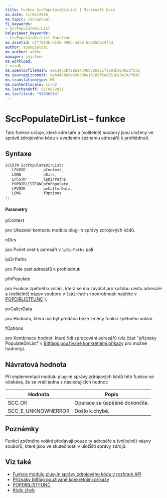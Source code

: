 ```yaml
---
title: Funkce SccPopulateDirList | Microsoft Docs
ms.date: 11/04/2016
ms.topic: conceptual
f1_keywords:
- SccPopulateDirList
helpviewer_keywords:
- SccPopulateDirList function
ms.assetid: dfff634b-b155-498b-a356-6eb252ac4fad
author: acangialosi
ms.author: anthc
manager: jmartens
ms.workload:
- vssdk
ms.openlocfilehash: eac3973bf28a14340b720a51fc291b914822f3d1
ms.sourcegitcommit: ae6d47b09a439cd0e13180f5e89510e3e347fd47
ms.translationtype: MT
ms.contentlocale: cs-CZ
ms.lasthandoff: 02/08/2021
ms.locfileid: "99836914"
---
```

# <a name="sccpopulatedirlist-function"></a>SccPopulateDirList – funkce
Tato funkce určuje, které adresáře a (volitelně) soubory jsou uloženy ve správě zdrojového kódu s uvedením seznamu adresářů k prohlédnutí.

## <a name="syntax"></a>Syntaxe

```cpp
SCCRTN SccPopulateDirList(
   LPVOID        pContext,
   LONG          nDirs,
   LPCSTR*       lpDirPaths,
   POPDIRLISTFUNCpfnPopulate,
   LPVOID        pvCallerData,
   LONG          fOptions
);
```

#### <a name="parameters"></a>Parametry
 pContext

pro Ukazatel kontextu modulu plug-in správy zdrojových kódů.

 nDirs

pro Počet cest k adresáři v `lpDirPaths` poli

 lpDirPaths

pro Pole cest adresářů k prohlédnutí

 pfnPopulate

pro Funkce zpětného volání, která se má zavolat pro každou cestu adresáře a (volitelně) název souboru v `lpDirPaths` (podrobnosti najdete v [POPDIRLISTFUNC](../extensibility/popdirlistfunc.md) ).

 pvCallerData

pro Hodnota, která má být předána beze změny funkci zpětného volání.

 fOptions

pro Kombinace hodnot, které řídí zpracování adresářů (viz část "příznaky PopulateDirList" v [Bitflags používané konkrétními příkazy](../extensibility/bitflags-used-by-specific-commands.md) pro možné hodnoty).

## <a name="return-value"></a>Návratová hodnota
 Při implementaci modulu plug-in správy zdrojových kódů této funkce se očekává, že se vrátí jedna z následujících hodnot:

|Hodnota|Popis|
|-----------|-----------------|
|SCC_OK|Operace se úspěšně dokončila.|
|SCC_E_UNKNOWNERROR|Došlo k chybě.|

## <a name="remarks"></a>Poznámky
 Funkci zpětného volání předávají pouze ty adresáře a (volitelně) názvy souborů, které jsou ve skutečnosti v úložišti správy zdrojů.

## <a name="see-also"></a>Viz také
- [Funkce modulu plug-in správy zdrojového kódu v rozhraní API](../extensibility/source-control-plug-in-api-functions.md)
- [Příznaky bitflag používané konkrétními příkazy](../extensibility/bitflags-used-by-specific-commands.md)
- [POPDIRLISTFUNC](../extensibility/popdirlistfunc.md)
- [Kódy chyb](../extensibility/error-codes.md)
